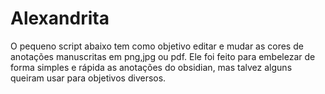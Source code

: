 # Alexandrita

O pequeno script abaixo tem como objetivo editar e mudar as cores de anotações manuscritas em png,jpg ou pdf. Ele foi feito para embelezar de forma simples e rápida as anotações do obsidian, mas talvez alguns queiram usar para objetivos diversos.
